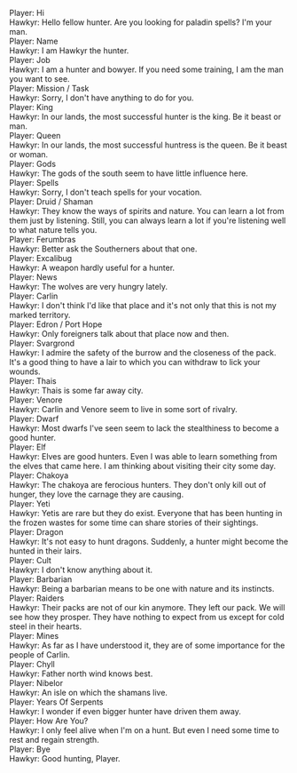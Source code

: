 Player: Hi  
Hawkyr: Hello fellow hunter. Are you looking for paladin spells? I'm your man.  
Player: Name  
Hawkyr: I am Hawkyr the hunter.  
Player: Job  
Hawkyr: I am a hunter and bowyer. If you need some training, I am the man you want to see.  
Player: Mission / Task  
Hawkyr: Sorry, I don't have anything to do for you.  
Player: King  
Hawkyr: In our lands, the most successful hunter is the king. Be it beast or man.  
Player: Queen  
Hawkyr: In our lands, the most successful huntress is the queen. Be it beast or woman.  
Player: Gods  
Hawkyr: The gods of the south seem to have little influence here.  
Player: Spells  
Hawkyr: Sorry, I don't teach spells for your vocation.  
Player: Druid / Shaman  
Hawkyr: They know the ways of spirits and nature. You can learn a lot from them just by listening. Still, you can always learn a lot if you're listening well to what nature tells you.  
Player: Ferumbras  
Hawkyr: Better ask the Southerners about that one.  
Player: Excalibug  
Hawkyr: A weapon hardly useful for a hunter.  
Player: News  
Hawkyr: The wolves are very hungry lately.  
Player: Carlin  
Hawkyr: I don't think I'd like that place and it's not only that this is not my marked territory.  
Player: Edron / Port Hope  
Hawkyr: Only foreigners talk about that place now and then.  
Player: Svargrond  
Hawkyr: I admire the safety of the burrow and the closeness of the pack. It's a good thing to have a lair to which you can withdraw to lick your wounds.  
Player: Thais  
Hawkyr: Thais is some far away city.  
Player: Venore  
Hawkyr: Carlin and Venore seem to live in some sort of rivalry.  
Player: Dwarf  
Hawkyr: Most dwarfs I've seen seem to lack the stealthiness to become a good hunter.  
Player: Elf  
Hawkyr: Elves are good hunters. Even I was able to learn something from the elves that came here. I am thinking about visiting their city some day.  
Player: Chakoya  
Hawkyr: The chakoya are ferocious hunters. They don't only kill out of hunger, they love the carnage they are causing.  
Player: Yeti  
Hawkyr: Yetis are rare but they do exist. Everyone that has been hunting in the frozen wastes for some time can share stories of their sightings.  
Player: Dragon  
Hawkyr: It's not easy to hunt dragons. Suddenly, a hunter might become the hunted in their lairs.  
Player: Cult  
Hawkyr: I don't know anything about it.  
Player: Barbarian  
Hawkyr: Being a barbarian means to be one with nature and its instincts.  
Player: Raiders  
Hawkyr: Their packs are not of our kin anymore. They left our pack. We will see how they prosper. They have nothing to expect from us except for cold steel in their hearts.  
Player: Mines  
Hawkyr: As far as I have understood it, they are of some importance for the people of Carlin.  
Player: Chyll  
Hawkyr: Father north wind knows best.  
Player: Nibelor  
Hawkyr: An isle on which the shamans live.  
Player: Years Of Serpents  
Hawkyr: I wonder if even bigger hunter have driven them away.  
Player: How Are You?  
Hawkyr: I only feel alive when I'm on a hunt. But even I need some time to rest and regain strength.  
Player: Bye  
Hawkyr: Good hunting, Player.  
